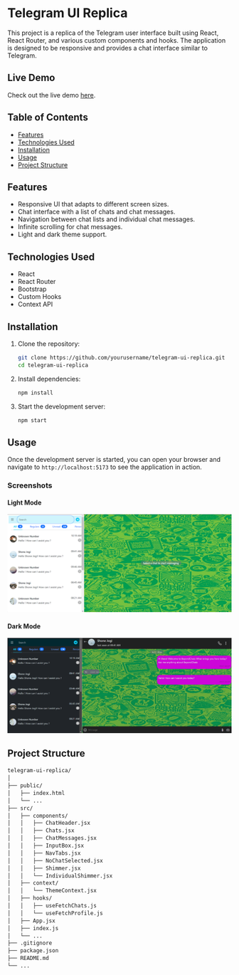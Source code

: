 # Telegram UI Replica

This project is a replica of the Telegram user interface built using React, React Router, and various custom components and hooks. The application is designed to be responsive and provides a chat interface similar to Telegram.

## Live Demo

Check out the live demo [here](https://nvk-beyondchats.netlify.app/).

## Table of Contents

- [Features](#features)
- [Technologies Used](#technologies-used)
- [Installation](#installation)
- [Usage](#usage)
- [Project Structure](#project-structure)

## Features

- Responsive UI that adapts to different screen sizes.
- Chat interface with a list of chats and chat messages.
- Navigation between chat lists and individual chat messages.
- Infinite scrolling for chat messages.
- Light and dark theme support.

## Technologies Used

- React
- React Router
- Bootstrap
- Custom Hooks
- Context API

## Installation

1. Clone the repository:

   ```bash
   git clone https://github.com/yourusername/telegram-ui-replica.git
   cd telegram-ui-replica
   ```

2. Install dependencies:

   ```bash
   npm install
   ```

3. Start the development server:

   ```bash
   npm start
   ```

## Usage

Once the development server is started, you can open your browser and navigate to `http://localhost:5173` to see the application in action.

### Screenshots

#### Light Mode

![Chat List](./src/Assets/light_mode.png)

#### Dark Mode

![Chat Messages](./src/Assets/dark_mode.png)

## Project Structure

```bash
telegram-ui-replica/
│
├── public/
│   ├── index.html
│   └── ...
├── src/
│   ├── components/
│   │   ├── ChatHeader.jsx
│   │   ├── Chats.jsx
│   │   ├── ChatMessages.jsx
│   │   ├── InputBox.jsx
│   │   ├── NavTabs.jsx
│   │   ├── NoChatSelected.jsx
│   │   ├── Shimmer.jsx
│   │   └── IndividualShimmer.jsx
│   ├── context/
│   │   └── ThemeContext.jsx
│   ├── hooks/
│   │   ├── useFetchChats.js
│   │   └── useFetchProfile.js
│   ├── App.jsx
│   ├── index.js
│   └── ...
├── .gitignore
├── package.json
├── README.md
└── ...
```
